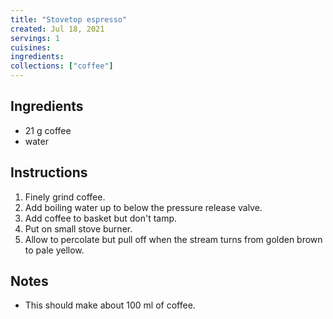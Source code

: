 ```yaml
---
title: "Stovetop espresso"
created: Jul 18, 2021
servings: 1
cuisines:
ingredients:
collections: ["coffee"]
---
```


## Ingredients

- 21 g coffee
- water

## Instructions

1. Finely grind coffee.
2. Add boiling water up to below the pressure release valve.
3. Add coffee to basket but don't tamp.
4. Put on small stove burner.
5. Allow to percolate but pull off when the stream turns from golden brown to pale yellow.

## Notes

- This should make about 100 ml of coffee.
